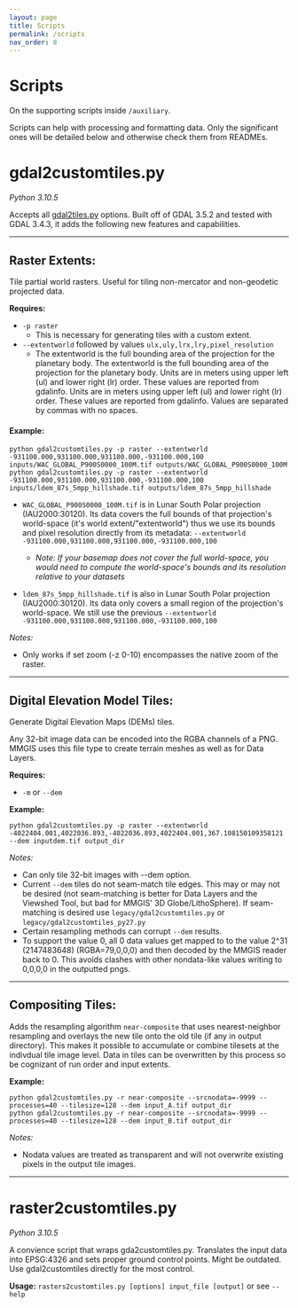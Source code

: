 ```yaml
---
layout: page
title: Scripts
permalink: /scripts
nav_order: 8
---
```


# Scripts

On the supporting scripts inside `/auxiliary`.

Scripts can help with processing and formatting data. Only the significant ones will be detailed below and otherwise check them from READMEs.

# gdal2customtiles.py

_Python 3.10.5_

Accepts all [gdal2tiles.py](https://gdal.org/programs/gdal2tiles.html) options. Built off of GDAL 3.5.2 and tested with GDAL 3.4.3, it adds the following new features and capabilities.

---

## Raster Extents:

Tile partial world rasters. Useful for tiling non-mercator and non-geodetic projected data.

**Requires:**

- `-p raster`
  - This is necessary for generating tiles with a custom extent.
- `--extentworld` followed by values `ulx,uly,lrx,lry,pixel_resolution`
  - The extentworld is the full bounding area of the projection for the planetary body. The extentworld is the full bounding area of the projection for the planetary body. Units are in meters using upper left (ul) and lower right (lr) order. These values are reported from gdalinfo. Units are in meters using upper left (ul) and lower right (lr) order. These values are reported from gdalinfo. Values are separated by commas with no spaces.

#### Example:

```
python gdal2customtiles.py -p raster --extentworld -931100.000,931100.000,931100.000,-931100.000,100 inputs/WAC_GLOBAL_P900S0000_100M.tif outputs/WAC_GLOBAL_P900S0000_100M
python gdal2customtiles.py -p raster --extentworld -931100.000,931100.000,931100.000,-931100.000,100 inputs/ldem_87s_5mpp_hillshade.tif outputs/ldem_87s_5mpp_hillshade
```

- `WAC_GLOBAL_P900S0000_100M.tif` is in Lunar South Polar projection (IAU2000:30120). Its data covers the full bounds of that projection's world-space (it's world extent/"extentworld") thus we use its bounds and pixel resolution directly from its metadata: `--extentworld -931100.000,931100.000,931100.000,-931100.000,100`

  - _Note: If your basemap does not cover the full world-space, you would need to compute the world-space's bounds and its resolution relative to your datasets_

- `ldem_87s_5mpp_hillshade.tif` is also in Lunar South Polar projection (IAU2000:30120). Its data only covers a small region of the projection's world-space. We still use the previous `--extentworld -931100.000,931100.000,931100.000,-931100.000,100`

_Notes:_

- Only works if set zoom (-z 0-10) encompasses the native zoom of the raster.

---

## Digital Elevation Model Tiles:

Generate Digital Elevation Maps (DEMs) tiles.

Any 32-bit image data can be encoded into the RGBA channels of a PNG. MMGIS uses this file type to create terrain meshes as well as for Data Layers.

**Requires:**

- `-m` or `--dem`

**Example:**

```
python gdal2customtiles.py -p raster --extentworld -4022404.001,4022036.893,-4022036.893,4022404.001,367.108150109358121 --dem inputdem.tif output_dir
```

_Notes:_

- Can only tile 32-bit images with --dem option.
- Current `--dem` tiles do not seam-match tile edges. This may or may not be desired (not seam-matching is better for Data Layers and the Viewshed Tool, but bad for MMGIS' 3D Globe/LithoSphere). If seam-matching is desired use `legacy/gdal2customtiles.py` or `legacy/gdal2customtiles_py27.py`
- Certain resampling methods can corrupt `--dem` results.
- To support the value 0, all 0 data values get mapped to to the value 2^31 (2147483648) (RGBA=79,0,0,0) and then decoded by the MMGIS reader back to 0. This avoids clashes with other nondata-like values writing to 0,0,0,0 in the outputted pngs.

---

## Compositing Tiles:

Adds the resampling algorithm `near-composite` that uses nearest-neighbor resampling and overlays the new tile onto the old tile (if any in output directory). This makes it possible to accumulate or combine tilesets at the indivdual tile image level. Data in tiles can be overwritten by this process so be cognizant of run order and input extents.

**Example:**

```
python gdal2customtiles.py -r near-composite --srcnodata=-9999 --processes=40 --tilesize=128 --dem input_A.tif output_dir
python gdal2customtiles.py -r near-composite --srcnodata=-9999 --processes=40 --tilesize=128 --dem input_B.tif output_dir
```

_Notes:_

- Nodata values are treated as transparent and will not overwrite existing pixels in the output tile images.

---

# raster2customtiles.py

_Python 3.10.5_

A convience script that wraps gda2customtiles.py. Translates the input data into EPSG:4326 and sets proper ground control points. Might be outdated. Use gdal2customtiles directly for the most control.

**Usage:**
`rasters2customtiles.py [options] input_file [output]` or see `--help`
